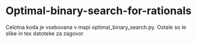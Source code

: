 # Optimal-binary-search-for-rationals

Celotna koda je vsebovana v mapi optimal_binary_search.py. Ostale so le slike in tex datoteke za zagovor

